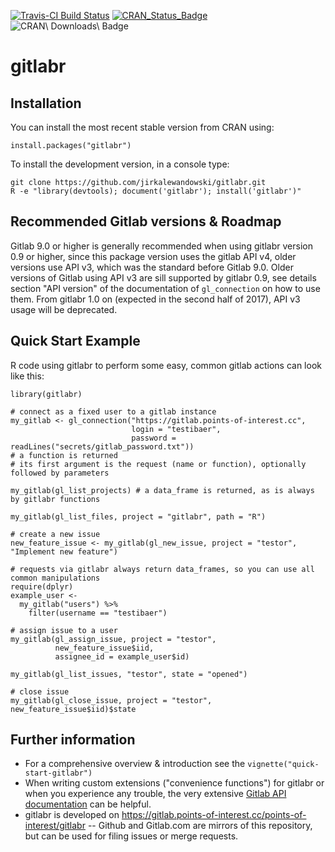 [![Travis-CI Build Status](https://travis-ci.org/jirkalewandowski/gitlabr.svg?branch=master)](https://travis-ci.org/jirkalewandowski/gitlabr)
[![CRAN\_Status\_Badge](http://www.r-pkg.org/badges/version/gitlabr)](https://cran.r-project.org/package=gitlabr)
![CRAN\ Downloads\ Badge](http://cranlogs.r-pkg.org/badges/gitlabr)

# gitlabr

## Installation

You can install the most recent stable version from CRAN using:

```{r}
install.packages("gitlabr")
```

To install the development version, in a console type:
```
git clone https://github.com/jirkalewandowski/gitlabr.git
R -e "library(devtools); document('gitlabr'); install('gitlabr')"
```

## Recommended Gitlab versions & Roadmap

Gitlab 9.0 or higher is generally recommended when using gitlabr version 0.9 or higher, since this package version uses the gitlab API v4, older versions use API v3, which was the standard before Gitlab 9.0. Older versions of Gitlab using API v3 are sill supported by gitlabr 0.9, see details section "API version" of the documentation of `gl_connection` on how to use them. From gitlabr 1.0 on (expected in the second half of 2017), API v3 usage will be deprecated.

## Quick Start Example

R code using gitlabr to perform some easy, common gitlab actions can look like this:

```{r}
library(gitlabr)

# connect as a fixed user to a gitlab instance
my_gitlab <- gl_connection("https://gitlab.points-of-interest.cc",
                           login = "testibaer",
                           password = readLines("secrets/gitlab_password.txt"))
# a function is returned
# its first argument is the request (name or function), optionally followed by parameters

my_gitlab(gl_list_projects) # a data_frame is returned, as is always by gitlabr functions

my_gitlab(gl_list_files, project = "gitlabr", path = "R")

# create a new issue
new_feature_issue <- my_gitlab(gl_new_issue, project = "testor", "Implement new feature")

# requests via gitlabr always return data_frames, so you can use all common manipulations
require(dplyr)
example_user <-
  my_gitlab("users") %>%
    filter(username == "testibaer")

# assign issue to a user
my_gitlab(gl_assign_issue, project = "testor",
          new_feature_issue$iid,
          assignee_id = example_user$id)

my_gitlab(gl_list_issues, "testor", state = "opened")

# close issue
my_gitlab(gl_close_issue, project = "testor", new_feature_issue$iid)$state
```

## Further information

- For a comprehensive overview & introduction see the `vignette("quick-start-gitlabr")`
- When writing custom extensions ("convenience functions") for gitlabr or when you experience any trouble, the very extensive [Gitlab API documentation](http://doc.gitlab.com/ce/api/) can be helpful.
- gitlabr is developed on https://gitlab.points-of-interest.cc/points-of-interest/gitlabr -- Github and Gitlab.com are mirrors of this repository, but can be used for filing issues or merge requests.

